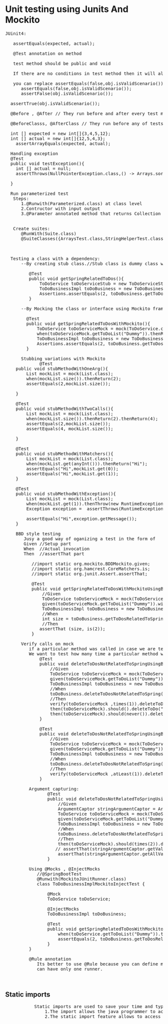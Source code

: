 # Unit testing using Junits And Mockito
<pre>
JUinit4:

   assertEquals(expected, actual);
   
   @Test annotation on method
   
   test method should be public and void
   
   If there are no conditions in test method then it will always pass.No failure = success
   
   you can replace assertEquals(false,obj.isValidScenario()); to assertFalse(obj.isValidScenario());
      assertEquals(false,obj.isValidScenario());
      assertFalse(obj.isValidScenario());
      
  assertTrue(obj.isValidScenario());
  
  @Before , @After // They run before and after every test method respectively.
  
  @BeforeClasss, @AfterClass // They run before any of tests is run and after all tests have been run respectvely
  
  int [] expected = new int[]{3,4,5,12};
  int [] actual = new int[]{12,5,4,3};
    assertArrayEquals(expected, actual);
    
  Handling exception
  @Test
  public void testException(){
    int [] actual = null;
    assertThrows(NullPointerException.class,() -> Arrays.sort(actual));
    
  }  
  
  Run parameterized test
   Steps:
      1.@Runwith(Parameterized.class) at class level
      2.Contructor with input output
      3.@Parameter annotated method that returns Collection<String []>

  
   Create suites:
      @RunWith(Suite.class)
      @SuiteClasses({ArraysTest.class,StringHelperTest.class})

 
  
  Testing a class with a dependency:
      --By creating stub class.//Stub class is dummy class which fakes real class
         
         @Test
         public void getSpringRelatedToDos(){
             ToDoService toDoServiceStub = new ToDoServiceStub();
             ToDoBusinessImpl toDoBusiness = new ToDoBusinessImpl(toDoServiceStub);
             Assertions.assertEquals(2, toDoBusiness.getToDosRelatedToSpring("Dummy").size());
         }
         
      --By Mocking the class or interface using Mockito framework
        
        @Test
        public void getSpringRelatedToDosWithMockito(){
            ToDoService toDoServiceMock = mock(ToDoService.class);
            when(toDoServiceMock.getToDoList("Dummy")).thenReturn(List.of("Spring is awesome","Welcome to Spring boot","Dance lessons"));
            ToDoBusinessImpl toDoBusiness = new ToDoBusinessImpl(toDoServiceMock);
            Assertions.assertEquals(2, toDoBusiness.getToDosRelatedToSpring("Dummy").size());
        }
        
      Stubbing variations with Mockito
             @Test
    public void stubMethodWithOneArg(){
        List<Integer> mockList = mock(List.class);
        when(mockList.size()).thenReturn(2);
        assertEquals(2,mockList.size());

    }

    @Test
    public void stubMethodWithTwoCalls(){
        List<Integer> mockList = mock(List.class);
        when(mockList.size()).thenReturn(2).thenReturn(4);
        assertEquals(2,mockList.size());
        assertEquals(4, mockList.size());

    }

    @Test
    public void stubMethodWithMatchers(){
        List<String> mockList = mock(List.class);
        when(mockList.get(anyInt())).thenReturn("Hi");
        assertEquals("Hi",mockList.get(0));
        assertEquals("Hi",mockList.get(1));
    }

    @Test
    public void stubMethodWithException(){
        List<String> mockList = mock(List.class);
        when(mockList.get(1)).thenThrow(new RuntimeException("Hi"));
        Exception exception =  assertThrows(RuntimeException.class,() -> mockList.get(1));

        assertEquals("Hi",exception.getMessage());
    }
    
    BBD style testing
       Jusy a good way of oganizing a test in the form of
       Given //Setup part
       When  //Actual invocation
       Then  //assertThat part
       
          //import static org.mockito.BDDMockito.given;
          //import static org.hamcrest.CoreMatchers.is;
          //import static org.junit.Assert.assertThat;
          
          @Test
          public void getSpringRelatedToDosWithMockitoUsingBDD(){
              //Given
              ToDoService toDoServiceMock = mock(ToDoService.class);
              given(toDoServiceMock.getToDoList("Dummy")).willReturn(List.of("Spring is awesome","Welcome to Spring boot","Dance lessons"));
              ToDoBusinessImpl toDoBusiness = new ToDoBusinessImpl(toDoServiceMock);
              //When
              int size = toDoBusiness.getToDosRelatedToSpring("Dummy").size();
              //Then
             assertThat (size, is(2));
          }
          
      Verify calls on mock
         if a particular method was called in case we are testing a void method.
         We want to test how many time a particular method was called inside that void method.
             @Test
             public void deleteToDosNotRelatedToSpringUsingBDD(){
                 //Given
                 ToDoService toDoServiceMock = mock(ToDoService.class);
                 given(toDoServiceMock.getToDoList("Dummy")).willReturn(List.of("Spring is awesome","Welcome to Spring boot","Dance lessons"));
                 ToDoBusinessImpl toDoBusiness = new ToDoBusinessImpl(toDoServiceMock);
                 //When
                 toDoBusiness.deleteToDosNotRelatedToSpring("Dummy");
                 //Then
                 verify(toDoServiceMock ,times(1)).deleteToDo("Dance lessons");//verfiry is non BDD style
                 then(toDoServiceMock).should().deleteToDo("Dance lessons");// BDD style
                 then(toDoServiceMock).should(never()).deleteToDo("Spring is awesome");// BDD style
             }

             @Test
             public void deleteToDosNotRelatedToSpringUsingBDD_Atleast(){
                 //Given
                 ToDoService toDoServiceMock = mock(ToDoService.class);
                 given(toDoServiceMock.getToDoList("Dummy")).willReturn(List.of("Spring is awesome","Welcome to Spring boot","Dance lessons"));
                 ToDoBusinessImpl toDoBusiness = new ToDoBusinessImpl(toDoServiceMock);
                 //When
                 toDoBusiness.deleteToDosNotRelatedToSpring("Dummy");
                 //Then
                 verify(toDoServiceMock ,atLeast(1)).deleteToDo("Dance lessons");
             }
         
         Argument capturing:
                @Test
                public void deleteToDosNotRelatedToSpringUsingBDD_ArgumentCapture(){
                    //Given
                    ArgumentCaptor<String> stringArgumentCaptor = ArgumentCaptor.forClass(String.class);
                    ToDoService toDoServiceMock = mock(ToDoService.class);
                    given(toDoServiceMock.getToDoList("Dummy")).willReturn(List.of("React is also awesome","Welcome to Spring boot","Dance lessons"));
                    ToDoBusinessImpl toDoBusiness = new ToDoBusinessImpl(toDoServiceMock);
                    //When
                    toDoBusiness.deleteToDosNotRelatedToSpring("Dummy");
                    //Then
                    then(toDoServiceMock).should(times(2)).deleteToDo(stringArgumentCaptor.capture());//BDD style
                   // assertThat(stringArgumentCaptor.getValue(), is("Dance lessons"));
                    assertThat(stringArgumentCaptor.getAllValues().size(), is(2));
                }
         
         Using @Mocks , @InjectMocks
            //@SpringBootTest
            @Runwith(MockitoJUnitRunner.class)
            class ToDoBusinessImplMockitoInjectTest {

                @Mock
                ToDoService toDoService;

                @InjectMocks
                ToDoBusinessImpl toDoBusiness;

                @Test
                public void getSpringRelatedToDosWithMockito(){
                    when(toDoService.getToDoList("Dummy")).thenReturn(List.of("Spring is awesome","Welcome to Spring boot","Dance lessons"));
                    assertEquals(2, toDoBusiness.getToDosRelatedToSpring("Dummy").size());
                }
         }
         
         @Rule annotation
            Its better to use @Rule because you can define multiple rules whereas in case of @Runwith(SomeRunner.class)//@Runwith(MockitoJUnitRunner.class). you 
            can have only one runner.
         
   
</pre>  
 
  ## Static imports
  <pre>
           Static imports are used to save your time and typing. If you hate to type same thing again and again then you may find such imports interesting.
               1.The import allows the java programmer to access classes of a package without package qualification.
               2.The static import feature allows to access the static members of a class without the class qualification.
  </pre>
        

